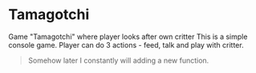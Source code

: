 # Tamagotchi
Game "Tamagotchi" where player looks after own critter
This is a simple console game. Player can do 3 actions - feed, talk and play with critter. 
> Somehow later I constantly will adding a new function.
